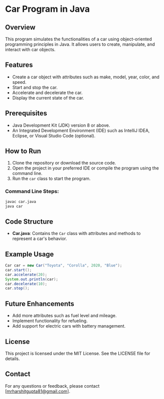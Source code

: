 # Car Program in Java

## Overview
This program simulates the functionalities of a car using object-oriented programming principles in Java. It allows users to create, manipulate, and interact with car objects.

## Features
- Create a car object with attributes such as make, model, year, color, and speed.
- Start and stop the car.
- Accelerate and decelerate the car.
- Display the current state of the car.

## Prerequisites
- Java Development Kit (JDK) version 8 or above.
- An Integrated Development Environment (IDE) such as IntelliJ IDEA, Eclipse, or Visual Studio Code (optional).

## How to Run
1. Clone the repository or download the source code.
2. Open the project in your preferred IDE or compile the program using the command line.
3. Run the `car` class to start the program.

### Command Line Steps:
```bash
javac car.java
java car
```

## Code Structure
- **Car.java**: Contains the `Car` class with attributes and methods to represent a car's behavior.

## Example Usage
```java
Car car = new Car("Toyota", "Corolla", 2020, "Blue");
car.start();
car.accelerate(20);
System.out.println(car);
car.decelerate(10);
car.stop();
```

## Future Enhancements
- Add more attributes such as fuel level and mileage.
- Implement functionality for refueling.
- Add support for electric cars with battery management.

## License
This project is licensed under the MIT License. See the LICENSE file for details.

## Contact
For any questions or feedback, please contact [mrharshitgupta81@gmail.com].
